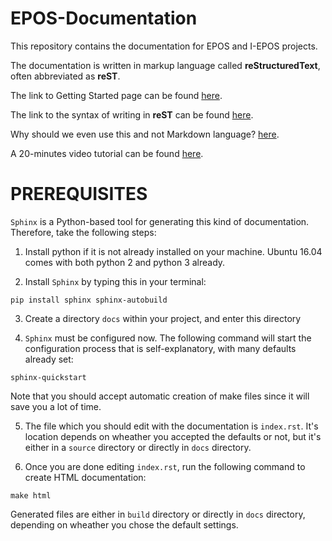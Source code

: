 # EPOS-Documentation

This repository contains the documentation for EPOS and I-EPOS projects.

The documentation is written in markup language called **reStructuredText**, often abbreviated as **reST**.

The link to Getting Started page can be found [here](https://docs.readthedocs.io/en/latest/getting_started.html).

The link to the syntax of writing in **reST** can be found [here](http://www.sphinx-doc.org/en/master/usage/restructuredtext/basics.html).

Why should we even use this and not Markdown language? [here](http://ericholscher.com/blog/2016/mar/15/dont-use-markdown-for-technical-docs/).

A 20-minutes video tutorial can be found [here](https://www.youtube.com/watch?v=oJsUvBQyHBs&feature=youtu.be).

# PREREQUISITES

`Sphinx` is a Python-based tool for generating this kind of documentation. Therefore, take the following steps:

1. Install python if it is not already installed on your machine. Ubuntu 16.04 comes with both python 2 and python 3 already.

2. Install `Sphinx` by typing this in your terminal:

```
pip install sphinx sphinx-autobuild
```

3. Create a directory `docs` within your project, and enter this directory

4. `Sphinx` must be configured now. The following command will start the configuration process that is self-explanatory, with many defaults already set:

```
sphinx-quickstart
```

Note that you should accept automatic creation of make files since it will save you a lot of time.

5. The file which you should edit with the documentation is `index.rst`. It's location depends on wheather you accepted the defaults or not, but it's either in a `source` directory or directly in `docs` directory.

6. Once you are done editing `index.rst`, run the following command to create HTML documentation:

```
make html
```

Generated files are either in `build` directory or directly in `docs` directory, depending on wheather you chose the default settings.
